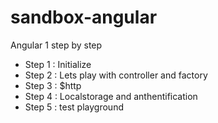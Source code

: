 # sandbox-angular
Angular 1 step by step

* Step 1 : Initialize
* Step 2 : Lets play with controller and factory
* Step 3 : $http
* Step 4 : Localstorage and anthentification
* Step 5 : test playground